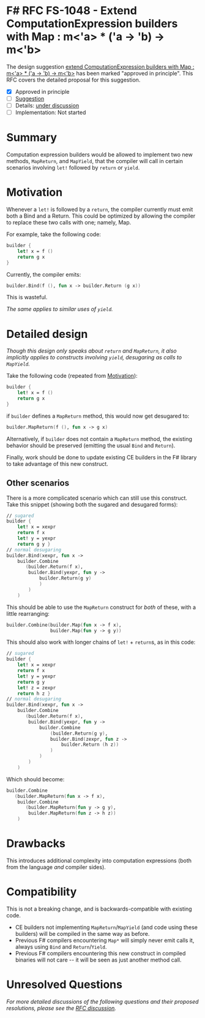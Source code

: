 # F# RFC FS-1048 - Extend ComputationExpression builders with Map : m<'a> * ('a -> 'b) -> m<'b>

The design suggestion [extend ComputationExpression builders with Map : m<'a> * ('a -> 'b) -> m<'b>](https://github.com/fsharp/fslang-suggestions/issues/36) has been marked "approved in principle".
This RFC covers the detailed proposal for this suggestion.

* [x] Approved in principle
* [ ] [Suggestion](https://github.com/fsharp/fslang-suggestions/issues/36)
* [ ] Details: [under discussion](https://github.com/fsharp/fslang-design/issues/258)
* [ ] Implementation: Not started

# Summary
[summary]: #summary

Computation expression builders would be allowed to implement two new methods, `MapReturn`, and `MapYield`, that the compiler will call in certain scenarios involving `let!` followed by `return` or `yield`.

# Motivation
[motivation]: #motivation

Whenever a `let!` is followed by a `return`, the compiler currently must emit both a Bind and a Return. This could be optimized by allowing the compiler to replace these two calls with one; namely, Map.

For example, take the following code:

```fsharp
builder {
    let! x = f ()
    return g x
}
```

Currently, the compiler emits:

```fsharp
builder.Bind(f (), fun x -> builder.Return (g x))
```

This is wasteful.

*The same applies to similar uses of `yield`.*

# Detailed design
[design]: #detailed-design

*Though this design only speaks about `return` and `MapReturn`, it also implicitly applies to constructs involving `yield`, desugaring as calls to `MapYield`.*

Take the following code (repeated from [Motivation]):

```fsharp
builder {
    let! x = f ()
    return g x
}
```

if `builder` defines a `MapReturn` method, this would now get desugared to:

```fsharp
builder.MapReturn(f (), fun x -> g x)
```

Alternatively, if `builder` does not contain a `MapReturn` method, the existing behavior should be preserved (emitting the usual `Bind` and `Return`).

Finally, work should be done to update existing CE builders in the F# library to take advantage of this new construct.

## Other scenarios

There is a more complicated scenario which can still use this construct. Take this snippet (showing both the sugared and desugared forms):

```fsharp
// sugared
builder {
    let! x = xexpr
    return f x
    let! y = yexpr
    return g y }
// normal desugaring
builder.Bind(xexpr, fun x ->
    builder.Combine
       (builder.Return(f x),
        builder.Bind(yexpr, fun y ->
            builder.Return(g y)
            )
        )
    )
```

This should be able to use the `MapReturn` construct for *both* of these, with a little rearranging:

```fsharp
builder.Combine(builder.Map(fun x -> f x),
                builder.Map(fun y -> g y))
```

This should also work with longer chains of `let!` + `return`s, as in this code:

```fsharp
// sugared
builder {
    let! x = xexpr
    return f x
    let! y = yexpr
    return g y
    let! z = zexpr
    return h z }
// normal desugaring
builder.Bind(xexpr, fun x ->
    builder.Combine
       (builder.Return(f x),
        builder.Bind(yexpr, fun y ->
            builder.Combine
                (builder.Return(g y),
                builder.Bind(zexpr, fun z ->
                    builder.Return (h z))
                )
            )
        )
    )
```

Which should become:

```fsharp
builder.Combine
   (builder.MapReturn(fun x -> f x),
    builder.Combine
       (builder.MapReturn(fun y -> g y),
        builder.MapReturn(fun z -> h z))
    )
```

# Drawbacks
[drawbacks]: #drawbacks

This introduces additional complexity into computation expressions (both from the language _and_ compiler sides).

# Compatibility
[compatibility]: #compatibility

This is not a breaking change, and is backwards-compatible with existing code.

* CE builders not implementing `MapReturn`/`MapYield` (and code using these builders) will be compiled in the same way as before.
* Previous F# compilers encountering `Map*` will simply never emit calls it, always using `Bind` and `Return`/`Yield`.
* Previous F# compilers encountering this new construct in compiled binaries will not care -- it will be seen as just another method call.

# Unresolved Questions
[unresolved]: #unresolved-questions

*For more detailed discussions of the following questions and their proposed resolutions, please see the [RFC discussion](https://github.com/fsharp/fslang-design/issues/258).*
